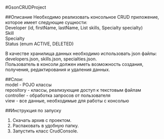 #GsonCRUDProject

##Описание
Необходимо реализовать консольное CRUD приложение, которое имеет следующие сущности:  
Developer (id, firstName, lastName, List<Skill> skills, Specialty specialty)  
Skill  
Specialty  
Status (enum ACTIVE, DELETED)  

В качестве хранилища данных необходимо использовать json файлы:
developers.json, skills.json, specialties.json.  
Пользователь в консоли должен иметь возможность создания, получения, редактирования и удаления данных.

##Слои:  
model - POJO классы  
repository - классы, реализующие доступ к текстовым файлам  
controller - обработка запросов от пользователя  
view - все данные, необходимые для работы с консолью

##Инструкция по запуску
1. Скачать архив с проектом.  
2. Распаковать в удобную папку.
3. Запустить класс CrudConsole.